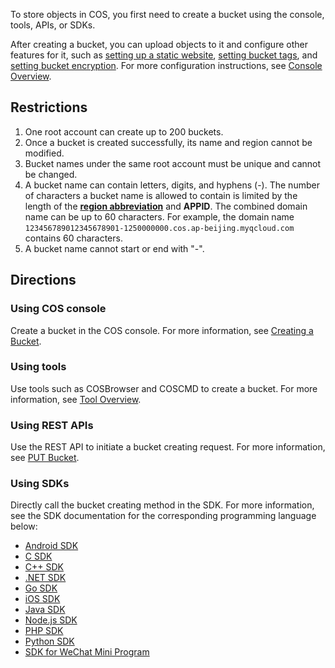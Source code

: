 To store objects in COS, you first need to create a bucket using the console, tools, APIs, or SDKs.

After creating a bucket, you can upload objects to it and configure other features for it, such as [setting up a static website](https://intl.cloud.tencent.com/document/product/436/14984), [setting bucket tags](https://intl.cloud.tencent.com/document/product/436/30928), and [setting bucket encryption](https://intl.cloud.tencent.com/document/product/436/33455). For more configuration instructions, see [Console Overview](https://intl.cloud.tencent.com/document/product/436/11365).


## Restrictions

1. One root account can create up to 200 buckets.
2. Once a bucket is created successfully, its name and region cannot be modified.
3. Bucket names under the same root account must be unique and cannot be changed.
4. A bucket name can contain letters, digits, and hyphens (-). The number of characters a bucket name is allowed to contain is limited by the length of the **[region abbreviation](https://intl.cloud.tencent.com/document/product/436/6224)** and **APPID**. The combined domain name can be up to 60 characters. For example, the domain name `123456789012345678901-1250000000.cos.ap-beijing.myqcloud.com` contains 60 characters.
5. A bucket name cannot start or end with "-".


## Directions

### Using COS console

Create a bucket in the COS console. For more information, see [Creating a Bucket](https://intl.cloud.tencent.com/document/product/436/13309).

### Using tools

Use tools such as COSBrowser and COSCMD to create a bucket. For more information, see [Tool Overview](https://intl.cloud.tencent.com/document/product/436/6242).

### Using REST APIs

Use the REST API to initiate a bucket creating request. For more information, see [PUT Bucket](https://intl.cloud.tencent.com/document/product/436/7738).

### Using SDKs

Directly call the bucket creating method in the SDK. For more information, see the SDK documentation for the corresponding programming language below:

- [Android SDK](https://intl.cloud.tencent.com/document/product/436/31463)
- [C SDK](https://intl.cloud.tencent.com/document/product/436/31464)
- [C++ SDK](https://intl.cloud.tencent.com/document/product/436/31465)
- [.NET SDK](https://intl.cloud.tencent.com/document/product/436/30595)
- [Go SDK](https://intl.cloud.tencent.com/document/product/436/31466)
- [iOS SDK](https://intl.cloud.tencent.com/document/product/436/31467)
- [Java SDK](https://intl.cloud.tencent.com/document/product/436/31468)
- [Node.js SDK](https://intl.cloud.tencent.com/document/product/436/31469)
- [PHP SDK](https://intl.cloud.tencent.com/document/product/436/31470)
- [Python SDK](https://intl.cloud.tencent.com/document/product/436/31471)
- [SDK for WeChat Mini Program](https://intl.cloud.tencent.com/document/product/436/30609)

